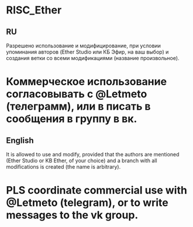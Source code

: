 # RISC_Ether
## RU
Разрешено использование и модифицирование, при условии упоминания авторов (Ether Studio или КБ Эфир, на ваш выбор) и создания ветки со всеми модификациями (название произвольное).
# Коммерческое использование согласовывать с @Letmeto (телеграмм), или в писать в сообщения в группу в вк. 

## English
It is allowed to use and modify, provided that the authors are mentioned (Ether Studio or KB Ether, of your choice) and a branch with all modifications is created (the name is arbitrary).
# PLS coordinate commercial use with @Letmeto (telegram), or to write messages to the vk group.
